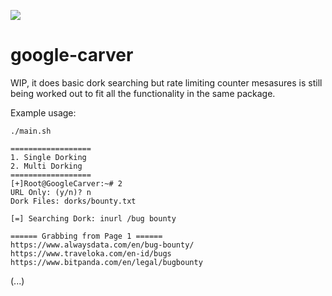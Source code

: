 ![](https://api.kindspeech.org/v1/badge)

# google-carver

WIP, it does basic dork searching but rate limiting counter mesasures is still being worked out to fit all the functionality in the same package.

Example usage:  

    ./main.sh

    ==================  
    1. Single Dorking
    2. Multi Dorking  
    ==================  
    [+]Root@GoogleCarver:~# 2
    URL Only: (y/n)? n
    Dork Files: dorks/bounty.txt

    [=] Searching Dork: inurl /bug bounty

    ====== Grabbing from Page 1 ======
    https://www.alwaysdata.com/en/bug-bounty/
    https://www.traveloka.com/en-id/bugs
    https://www.bitpanda.com/en/legal/bugbounty
(...)

